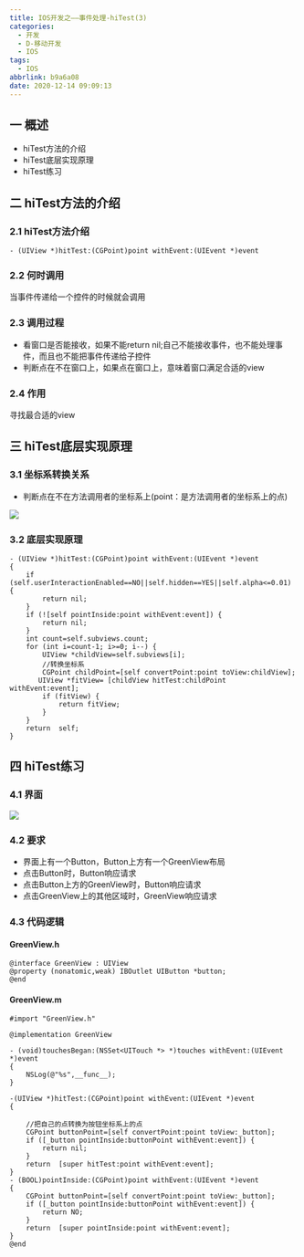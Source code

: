 ```yaml
---
title: IOS开发之——事件处理-hiTest(3)
categories:
  - 开发
  - D-移动开发
  - IOS
tags:
  - IOS
abbrlink: b9a6a08
date: 2020-12-14 09:09:13
---
```

## 一 概述

* hiTest方法的介绍
* hiTest底层实现原理
* hiTest练习

<!--more-->

## 二 hiTest方法的介绍

### 2.1 hiTest方法介绍

```
- (UIView *)hitTest:(CGPoint)point withEvent:(UIEvent *)event
```

### 2.2 何时调用

当事件传递给一个控件的时候就会调用

### 2.3 调用过程

* 看窗口是否能接收，如果不能return nil;自己不能接收事件，也不能处理事件，而且也不能把事件传递给子控件
* 判断点在不在窗口上，如果点在窗口上，意味着窗口满足合适的view

### 2.4 作用

寻找最合适的view

## 三  hiTest底层实现原理

### 3.1 坐标系转换关系

* 判断点在不在方法调用者的坐标系上(point：是方法调用者的坐标系上的点)

![][1]
### 3.2 底层实现原理

```
- (UIView *)hitTest:(CGPoint)point withEvent:(UIEvent *)event
{
    if (self.userInteractionEnabled==NO||self.hidden==YES||self.alpha<=0.01) {
        return nil;
    }
    if (![self pointInside:point withEvent:event]) {
        return nil;
    }
    int count=self.subviews.count;
    for (int i=count-1; i>=0; i--) {
        UIView *childView=self.subviews[i];
        //转换坐标系
        CGPoint childPoint=[self convertPoint:point toView:childView];
       UIView *fitView= [childView hitTest:childPoint withEvent:event];
        if (fitView) {
            return fitView;
        }
    }
    return  self;
}
```

## 四 hiTest练习

### 4.1 界面
![][2]
### 4.2 要求

* 界面上有一个Button，Button上方有一个GreenView布局
* 点击Button时，Button响应请求
* 点击Button上方的GreenView时，Button响应请求
* 点击GreenView上的其他区域时，GreenView响应请求

### 4.3 代码逻辑

#### GreenView.h

```
@interface GreenView : UIView
@property (nonatomic,weak) IBOutlet UIButton *button;
@end
```

#### GreenView.m

```
#import "GreenView.h"

@implementation GreenView

- (void)touchesBegan:(NSSet<UITouch *> *)touches withEvent:(UIEvent *)event
{
    NSLog(@"%s",__func__);
}

-(UIView *)hitTest:(CGPoint)point withEvent:(UIEvent *)event
{

    //把自己的点转换为按钮坐标系上的点
    CGPoint buttonPoint=[self convertPoint:point toView:_button];
    if ([_button pointInside:buttonPoint withEvent:event]) {
        return nil;
    }
    return  [super hitTest:point withEvent:event];
}
- (BOOL)pointInside:(CGPoint)point withEvent:(UIEvent *)event
{
    CGPoint buttonPoint=[self convertPoint:point toView:_button];
    if ([_button pointInside:buttonPoint withEvent:event]) {
        return NO;
    }
    return  [super pointInside:point withEvent:event];
}
@end
```



[1]:https://jsd.onmicrosoft.cn/gh/PGzxc/CDN/blog-ios/ios-point-convert-relate.png
[2]:https://jsd.onmicrosoft.cn/gh/PGzxc/CDN/blog-ios/ios-hitest-exercise-view.png